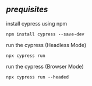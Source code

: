 ## *prequisites*
install cypress using npm

    npm install cypress --save-dev

run the cypress (Headless Mode)

    npx cypress run 
    
run the cypress (Browser Mode)

    npx cypress run --headed
